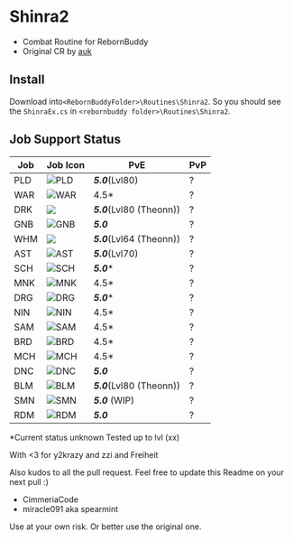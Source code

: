 ﻿# Shinra2

 - Combat Routine for RebornBuddy
 - Original CR by [auk](https://github.com/aukon/Shinra)

## Install

Download into`<RebornBuddyFolder>\Routines\Shinra2`.
So you should see the `ShinraEx.cs`  in `<rebornbuddy folder>\Routines\Shinra2`.

## Job Support Status

|Job|Job Icon|PvE|PvP|
|--|--|--|--|
| PLD | ![PLD](https://i.imgur.com/u627R4Z.png) | ***5.0***(Lvl80) |?|
| WAR | ![WAR](https://i.imgur.com/YYL973s.png) | 4.5* |?|
| DRK | ![](https://i.imgur.com/aoGrDnT.png) | ***5.0***(Lvl80 (Theonn)) |?|
| GNB |![GNB](https://i.imgur.com/yu8gtk8.png) | ***5.0*** |?|
| WHM | ![](https://i.imgur.com/wqK5obw.png) | ***5.0***(Lvl64 (Theonn)) |?|
| AST | ![AST](https://i.imgur.com/9oUCKUm.png) | ***5.0***(Lvl70) |?|
| SCH | ![SCH](https://i.imgur.com/M1WjOO8.png) | ***5.0**** |?|
| MNK | ![MNK](https://i.imgur.com/UBs3T6K.png) | 4.5* |?|
| DRG | ![DRG](https://i.imgur.com/DEoeugi.png) | ***5.0**** |?|
| NIN |![NIN](https://i.imgur.com/Li0uJx2.png) | 4.5* |?|
| SAM |![SAM](https://i.imgur.com/dqdzpVI.png) | 4.5* |?|
| BRD | ![BRD](https://i.imgur.com/jbsqctJ.png) | 4.5* |?|
| MCH | ![MCH](https://i.imgur.com/zr3zWkj.png) | 4.5* |?|
| DNC | ![DNC](https://i.imgur.com/zSbRvhu.png) | ***5.0*** |?|
| BLM | ![BLM](https://i.imgur.com/Ow0iuBQ.png) | ***5.0***(Lvl80 (Theonn)) |?|
| SMN | ![SMN](https://i.imgur.com/W6cu7WL.png) | ***5.0*** (WIP) |?|
| RDM | ![RDM](https://i.imgur.com/zza5SV5.png) | ***5.0*** |?|

*Current status unknown
Tested up to lvl (xx)

With <3 for y2krazy and zzi and Freiheit

Also kudos to all the pull request. Feel free to update this Readme on your next pull :)
 - CimmeriaCode
 - miracle091 aka spearmint

Use at your own risk. Or better use the original one.